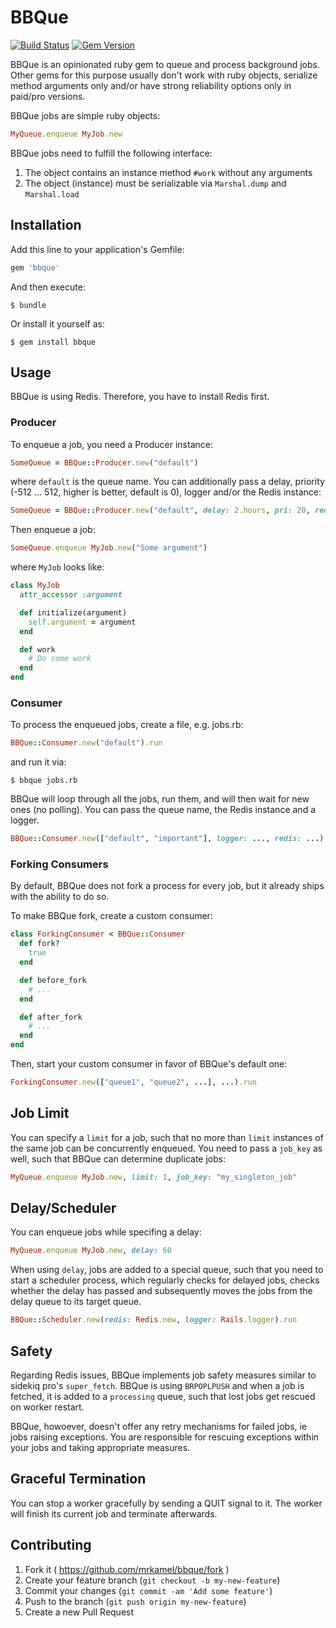 # BBQue

[![Build Status](https://secure.travis-ci.org/mrkamel/bbque.png?branch=master)](http://travis-ci.org/mrkamel/bbque)
[![Gem Version](https://badge.fury.io/rb/bbque.svg)](http://badge.fury.io/rb/bbque)

BBQue is an opinionated ruby gem to queue and process background jobs. Other
gems for this purpose usually don't work with ruby objects, serialize method
arguments only and/or have strong reliability options only in paid/pro versions.

BBQue jobs are simple ruby objects:

```ruby
MyQueue.enqueue MyJob.new
```

BBQue jobs need to fulfill the following interface:

1. The object contains an instance method `#work` without any arguments
2. The object (instance) must be serializable via `Marshal.dump` and `Marshal.load`

## Installation

Add this line to your application's Gemfile:

```ruby
gem 'bbque'
```

And then execute:

    $ bundle

Or install it yourself as:

    $ gem install bbque

## Usage

BBQue is using Redis. Therefore, you have to install Redis first.

### Producer

To enqueue a job, you need a Producer instance:

```ruby
SomeQueue = BBQue::Producer.new("default")
```

where `default` is the queue name. You can additionally pass a delay, priority
(-512 ... 512, higher is better, default is 0), logger and/or the Redis instance:

```ruby
SomeQueue = BBQue::Producer.new("default", delay: 2.hours, pri: 20, redis: Redis.new, logger: Logger.new(...))
```

Then enqueue a job:

```ruby
SomeQueue.enqueue MyJob.new("Some argument")
```

where `MyJob` looks like:

```ruby
class MyJob
  attr_accessor :argument

  def initialize(argument)
    self.argument = argument
  end

  def work
    # Do some work
  end
end
```

### Consumer

To process the enqueued jobs, create a file, e.g. jobs.rb:

```ruby
BBQue::Consumer.new("default").run
```

and run it via:

    $ bbque jobs.rb

BBQue will loop through all the jobs, run them, and will then wait for new
ones (no polling). You can pass the queue name, the Redis instance and a logger.

```ruby
BBQue::Consumer.new(["default", "important"], logger: ..., redis: ...).run
```

### Forking Consumers

By default, BBQue does not fork a process for every job, but
it already ships with the ability to do so.

To make BBQue fork, create a custom consumer:

```ruby
class ForkingConsumer < BBQue::Consumer
  def fork?
    true
  end

  def before_fork
    # ...
  end

  def after_fork
    # ...
  end
end
```

Then, start your custom consumer in favor of BBQue's default one:

```ruby
ForkingConsumer.new(["queue1", "queue2", ...], ...).run
```

## Job Limit

You can specify a `limit` for a job, such that no more than `limit` instances
of the same job can be concurrently enqueued. You need to pass a `job_key` as
well, such that BBQue can determine duplicate jobs:

```ruby
MyQueue.enqueue MyJob.new, limit: 1, job_key: "my_singleton_job"
```


## Delay/Scheduler

You can enqueue jobs while specifing a delay:

```ruby
MyQueue.enqueue MyJob.new, delay: 60
```

When using `delay`, jobs are added to a special queue, such that
you need to start a scheduler process, which regularly checks for
delayed jobs, checks whether the delay has passed and subsequently
moves the jobs from the delay queue to its target queue.

```ruby
BBQue::Scheduler.new(redis: Redis.new, logger: Rails.logger).run
```

## Safety

Regarding Redis issues, BBQue implements job safety measures similar to sidekiq
pro's `super_fetch`. BBQue is using `BRPOPLPUSH` and when a job is fetched, it
is added to a `processing` queue, such that lost jobs get rescued on worker
restart.

BBQue, howoever, doesn't offer any retry mechanisms for failed jobs, ie jobs
raising exceptions. You are responsible for rescuing exceptions within your
jobs and taking appropriate measures.

## Graceful Termination

You can stop a worker gracefully by sending a QUIT signal to it.
The worker will finish its current job and terminate afterwards.

## Contributing

1. Fork it ( https://github.com/mrkamel/bbque/fork )
2. Create your feature branch (`git checkout -b my-new-feature`)
3. Commit your changes (`git commit -am 'Add some feature'`)
4. Push to the branch (`git push origin my-new-feature`)
5. Create a new Pull Request
